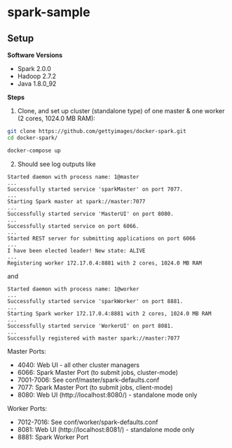 # spark-sample

## Setup

**Software Versions**

* Spark 2.0.0
* Hadoop 2.7.2
* Java 1.8.0_92

**Steps**

1. Clone, and set up cluster (standalone type) of one master & one worker (2 cores, 1024.0 MB RAM):

```bash
git clone https://github.com/gettyimages/docker-spark.git
cd docker-spark/

docker-compose up
```

2. Should see log outputs like

```
Started daemon with process name: 1@master
...
Successfully started service 'sparkMaster' on port 7077.
...
Starting Spark master at spark://master:7077
...
Successfully started service 'MasterUI' on port 8080.
...
Successfully started service on port 6066.
...
Started REST server for submitting applications on port 6066
...
I have been elected leader! New state: ALIVE
...
Registering worker 172.17.0.4:8881 with 2 cores, 1024.0 MB RAM
```

and 

```
Started daemon with process name: 1@worker
...
Successfully started service 'sparkWorker' on port 8881.
...
Starting Spark worker 172.17.0.4:8881 with 2 cores, 1024.0 MB RAM
...
Successfully started service 'WorkerUI' on port 8081.
...
Successfully registered with master spark://master:7077
```

Master Ports:

* 4040: Web UI - all other cluster managers
* 6066: Spark Master Port (to submit jobs, cluster-mode)
* 7001-7006: See conf/master/spark-defaults.conf
* 7077: Spark Master Port (to submit jobs, client-mode)
* 8080: Web UI (http://localhost:8080/) - standalone mode only

Worker Ports:

* 7012-7016: See conf/worker/spark-defaults.conf
* 8081: Web UI (http://localhost:8081/) - standalone mode only
* 8881: Spark Worker Port



